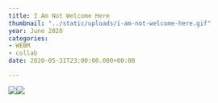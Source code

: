 ```yaml
---
title: I Am Not Welcome Here
thumbnail: "../static/uploads/i-am-not-welcome-here.gif"
year: June 2020
categories:
- WEBM
- collab
date: 2020-05-31T23:00:00.000+00:00

---
```

![](/uploads/i-am-not-welcome-here1.gif)![](/uploads/i-am-not-welcome-here2.gif)